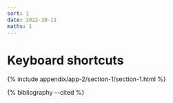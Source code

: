 ```yaml
---
sort: 1
date: 2022-10-11
maths: 1
---
```


# Keyboard shortcuts

{% include appendix/app-2/section-1/section-1.html %}

{% bibliography --cited %}

